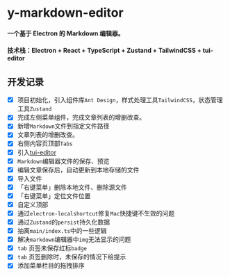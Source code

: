 <!--
 * @Author: 陈尼克 xianyou1993@qq.com
 * @Date: 2025-01-05 18:20:44
 * @LastEditors: 陈尼克 xianyou1993@qq.com
 * @LastEditTime: 2025-01-20 11:10:20
 * @FilePath: /y-markdown-editor/README.md
 * @Description: 这是默认设置,请设置`customMade`, 打开koroFileHeader查看配置 进行设置: https://github.com/OBKoro1/koro1FileHeader/wiki/%E9%85%8D%E7%BD%AE
-->
# y-markdown-editor

#### 一个基于 Electron 的 Markdown 编辑器。
#### 技术栈：Electron + React + TypeScript + Zustand + TailwindCSS + tui-editor

## 开发记录

- [x] 项目初始化，引入组件库`Ant Design`，样式处理工具`TailwindCSS`，状态管理工具`Zustand`
- [x] 完成左侧菜单组件，完成文章列表的增删改查。
- [x] 新增`Markdown`文件到指定文件路径
- [x] 文章列表的增删改查。
- [x] 右侧内容页顶部`Tabs`
- [x] 引入[tui-editor](https://github.com/nhn/tui.editor)
- [x] `Markdown`编辑器文件的保存、预览
- [x] 编辑文章保存后，自动更新到本地存储的文件
- [x] 导入文件
- [x] 「右键菜单」删除本地文件、删除源文件
- [x] 「右键菜单」定位文件位置
- [x] 自定义顶部
- [x] 通过`electron-localshortcut`修复`Mac`快捷键不生效的问题
- [x] 通过`Zustand`的`persist`持久化数据
- [x] 抽离`main/index.ts`中的一些逻辑
- [x] 解决`markdown`编辑器中`img`无法显示的问题
- [x] `tab` 页签未保存红标`badge`
- [x] `tab` 页签删除时，未保存的情况下给提示
- [x] 添加菜单栏目的拖拽排序
